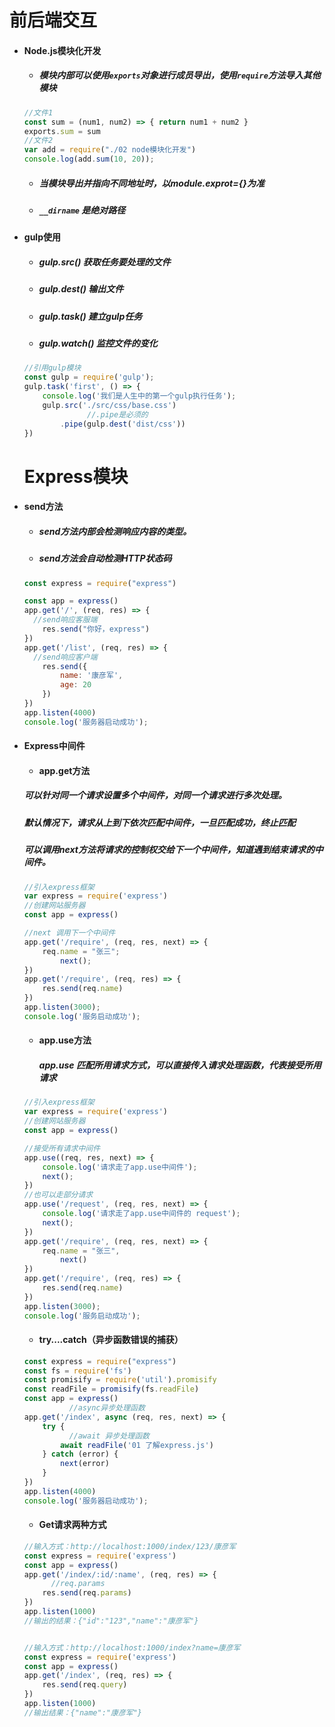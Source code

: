 # 						前后端交互

- #### Node.js模块化开发

  - ##### 模块内部可以使用`exports`对象进行成员导出，使用`require`方法导入其他模块

  ```javascript
  //文件1
  const sum = (num1, num2) => { return num1 + num2 }
  exports.sum = sum
  //文件2
  var add = require("./02 node模块化开发")
  console.log(add.sum(10, 20));
  ```

  - ##### 当模块导出并指向不同地址时，以module.exprot={}为准
  
  - ##### `__dirname` 是绝对路径

- #### gulp使用

  - ##### gulp.src()  获取任务要处理的文件

  - ##### gulp.dest() 输出文件

  - ##### gulp.task() 建立gulp任务

  - ##### gulp.watch() 监控文件的变化

  ```javascript
  //引用gulp模块
  const gulp = require('gulp');
  gulp.task('first', () => {
      console.log('我们是人生中的第一个gulp执行任务');
      gulp.src('./src/css/base.css')
    			//.pipe是必须的
          .pipe(gulp.dest('dist/css'))
  })
  ```

  # Express模块

- #### send方法

  - ##### send方法内部会检测响应内容的类型。

  - ##### send方法会自动检测HTTP状态码

  ```JavaScript
  const express = require("express")
  
  const app = express()
  app.get('/', (req, res) => {
    //send响应客服端
      res.send("你好，express")
  })
  app.get('/list', (req, res) => {
    //send响应客户端
      res.send({
          name: '康彦军',
          age: 20
      })
  })
  app.listen(4000)
  console.log('服务器启动成功');
  ```

- #### Express中间件

  - #### app.get方法

  ##### 可以针对同一个请求设置多个中间件，对同一个请求进行多次处理。

  ##### 默认情况下，请求从上到下依次匹配中间件，一旦匹配成功，终止匹配

  ##### 可以调用next方法将请求的控制权交给下一个中间件，知道遇到结束请求的中间件。

  ```JavaScript
  //引入express框架
  var express = require('express')
  //创建网站服务器
  const app = express()
  
  //next 调用下一个中间件
  app.get('/require', (req, res, next) => {
      req.name = "张三";
          next();
  })
  app.get('/require', (req, res) => {
      res.send(req.name)
  })
  app.listen(3000);
  console.log('服务启动成功');
  ```
  - #### app.use方法
    ##### app.use 匹配所用请求方式，可以直接传入请求处理函数，代表接受所用请求

  ```javascript
  //引入express框架
  var express = require('express')
  //创建网站服务器
  const app = express()
  
  //接受所有请求中间件
  app.use((req, res, next) => {
      console.log('请求走了app.use中间件');
      next();
  })
  //也可以走部分请求
  app.use('/request', (req, res, next) => {
      console.log('请求走了app.use中间件的 request');
      next();
  })
  app.get('/require', (req, res, next) => {
      req.name = "张三",
          next()
  })
  app.get('/require', (req, res) => {
      res.send(req.name)
  })
  app.listen(3000);
  console.log('服务启动成功');
  
  ```

  - #### try....catch（异步函数错误的捕获）

  ```JavaScript
  const express = require("express")
  const fs = require('fs')
  const promisify = require('util').promisify
  const readFile = promisify(fs.readFile)
  const app = express()
  			//async异步处理函数
  app.get('/index', async (req, res, next) => {
      try {
        	//await 异步处理函数
          await readFile('01 了解express.js')
      } catch (error) {
          next(error)
      }
  })
  app.listen(4000)
  console.log('服务器启动成功');
  ```

  - #### Get请求两种方式

  ```JavaScript
  //输入方式：http://localhost:1000/index/123/康彦军
  const express = require('express')
  const app = express()
  app.get('/index/:id/:name', (req, res) => {
    	//req.params
      res.send(req.params)
  })
  app.listen(1000)
  //输出的结果：{"id":"123","name":"康彦军"}
  
  
  //输入方式：http://localhost:1000/index?name=康彦军
  const express = require('express')
  const app = express()
  app.get('/index', (req, res) => {
      res.send(req.query)
  })
  app.listen(1000)
  //输出结果：{"name":"康彦军"}
  ```

  

​	

